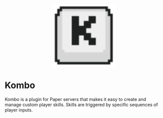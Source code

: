 <p align="center">
  <img src=".idea/icon.svg" width="200"/>
</p>

# Kombo

Kombo is a plugin for Paper servers that makes it easy to create and manage custom player skills. Skills are triggered by specific sequences of player inputs.
